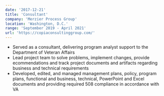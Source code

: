 ```yaml
---
date: '2017-12-21'
title: 'Consultant'
company: 'Merzier Process Group'
location: 'Washington, D.C.'
range: 'September 2019 - April 2021'
url: 'https://copiaconsultinggroup.com/'
---
```


- Served as a consultant, delivering program analyst support to the Department of Veteran Affairs
- Lead project team to solve problems, implement changes, provide ecommendations and track project documents and artifacts regarding business and technical requirements
- Developed, edited, and managed management plans, policy, program plans, functional and business, technical, PowerPoint and Excel documents and providing required 508 compliance in accordance with VA
